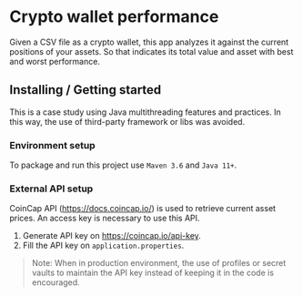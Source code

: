 # Crypto wallet performance

Given a CSV file as a crypto wallet, this app analyzes it against the current positions of your assets. So that indicates its total value and asset with best and worst performance.

## Installing / Getting started

This is a case study using Java multithreading features and practices. In this way, the use of third-party framework or libs was avoided.

### Environment setup
To package and run this project use `Maven 3.6` and `Java 11+`.

### External API setup
CoinCap API (https://docs.coincap.io/) is used to retrieve current asset prices. An access key is necessary to use this API.

1. Generate API key on https://coincap.io/api-key.
2. Fill the API key on `application.properties`.

> Note: When in production environment, the use of profiles or secret vaults to maintain the API key instead of keeping it in the code is encouraged.
